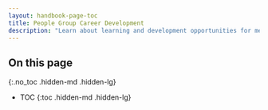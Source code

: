 ```yaml
---
layout: handbook-page-toc
title: People Group Career Development
description: "Learn about learning and development opportunities for members of the People Group to develop skills advance their careers."
---
```

## On this page
{:.no_toc .hidden-md .hidden-lg}

- TOC
{:toc .hidden-md .hidden-lg}

